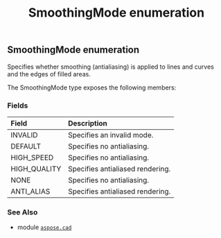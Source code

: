 ﻿---
title: SmoothingMode enumeration
second_title: Aspose.CAD for Python via .NET API References
description: 
type: docs
weight: 860
url: /python-net/aspose.cad/smoothingmode/
is_root: false
---

## SmoothingMode enumeration

Specifies whether smoothing (antialiasing) is applied to lines and curves and the edges of filled areas.



The SmoothingMode type exposes the following members:

### Fields
| Field | Description |
| :- | :- |
| INVALID | Specifies an invalid mode. |
| DEFAULT | Specifies no antialiasing. |
| HIGH_SPEED | Specifies no antialiasing. |
| HIGH_QUALITY | Specifies antialiased rendering. |
| NONE | Specifies no antialiasing. |
| ANTI_ALIAS | Specifies antialiased rendering. |



### See Also
* module [`aspose.cad`](..)
